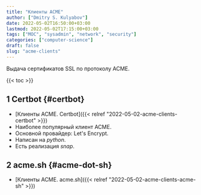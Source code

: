 ```yaml
---
title: "Клиенты ACME"
author: ["Dmitry S. Kulyabov"]
date: 2022-05-02T16:50:00+03:00
lastmod: 2022-05-02T17:15:00+03:00
tags: ["MOC", "sysadmin", "network", "security"]
categories: ["computer-science"]
draft: false
slug: "acme-clients"
---
```


Выдача сертификатов SSL по протоколу ACME.

<!--more-->

{{< toc >}}


## <span class="section-num">1</span> Certbot {#certbot}

-   [Клиенты ACME. Certbot]({{< relref "2022-05-02-acme-clients-certbot" >}})
-   Наиболее популярный клиент ACME.
-   Основной провайдер: Let's Encrypt.
-   Написан на _python_.
-   Есть реализация _snap_.


## <span class="section-num">2</span> acme.sh {#acme-dot-sh}

-   [Клиенты ACME. acme.sh]({{< relref "2022-05-02-acme-clients-acme-sh" >}})
